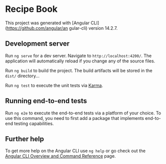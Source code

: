 # Recipe Book 
   
This project was generated with [Angular CLI](https://github.com/angular/an gular-cli) version 14.2.7.
           
## Development server          
   
Run `ng serve` for a dev server. Navigate to `http://localhost:4200/`. The application will automatically reload if you change any of the source files.  
  
Run `ng build` to build the project. The build artifacts will be stored in the `dist/` directory...
   
Run `ng test` to execute the unit tests via [Karma](https://karma-runner.github.io).

## Running end-to-end tests

Run `ng e2e` to execute the end-to-end tests via a platform of your choice. To use this command, you need to first add a package that implements end-to-end testing capabilities.

## Further help

To get more help on the Angular CLI use `ng help` or go check out the [Angular CLI Overview and Command Reference](https://angular.io/cli) page.

